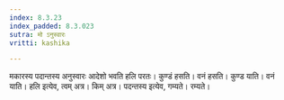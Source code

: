 ```yaml
---
index: 8.3.23
index_padded: 8.3.023
sutra: मो ऽनुस्वारः
vritti: kashika

---
```

मकारस्य पदान्तस्य अनुस्वारः आदेशो भवति हलि परतः। कुण्डं हसति। वनं हसति। कुण्ड याति। वनं याति। हलि इत्येव, त्वम् अत्र। किम् अत्र। पदन्तस्य इत्येव, गम्यते। रम्यते।